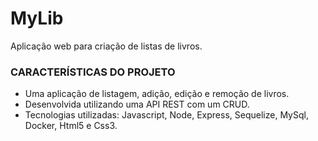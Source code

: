 # MyLib
Aplicação web para criação de listas de livros.

### CARACTERÍSTICAS DO PROJETO

* Uma aplicação de listagem, adição, edição e remoção de livros.
* Desenvolvida utilizando uma API REST com um CRUD.
* Tecnologias utilizadas: Javascript, Node, Express, Sequelize, MySql, Docker, Html5 e Css3.
